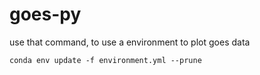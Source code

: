 # goes-py

use that command, to use a environment to plot goes data

```conda env update -f environment.yml --prune```
